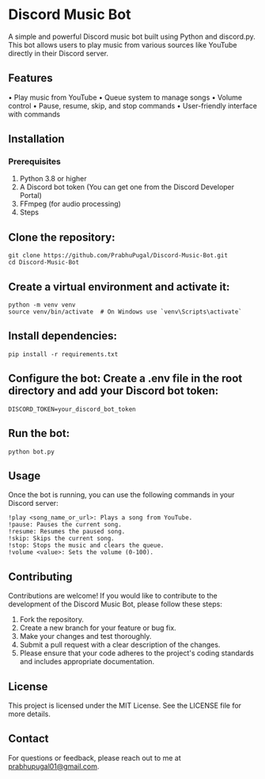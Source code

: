 # Discord Music Bot
A simple and powerful Discord music bot built using Python and discord.py. This bot allows users to play music from various sources like YouTube directly in their Discord server.

## Features
• Play music from YouTube
• Queue system to manage songs
• Volume control
• Pause, resume, skip, and stop commands
• User-friendly interface with commands
## Installation
### Prerequisites
1. Python 3.8 or higher
2. A Discord bot token (You can get one from the Discord Developer Portal)
3. FFmpeg (for audio processing)
4. Steps
## Clone the repository:
```
git clone https://github.com/PrabhuPugal/Discord-Music-Bot.git
cd Discord-Music-Bot
```

## Create a virtual environment and activate it:
```
python -m venv venv
source venv/bin/activate  # On Windows use `venv\Scripts\activate`
```
## Install dependencies:
```
pip install -r requirements.txt
```
## Configure the bot: Create a .env file in the root directory and add your Discord bot token:
```
DISCORD_TOKEN=your_discord_bot_token
```
## Run the bot:
```
python bot.py
```
## Usage
Once the bot is running, you can use the following commands in your Discord server:
```
!play <song_name_or_url>: Plays a song from YouTube.
!pause: Pauses the current song.
!resume: Resumes the paused song.
!skip: Skips the current song.
!stop: Stops the music and clears the queue.
!volume <value>: Sets the volume (0-100).
```
## Contributing
Contributions are welcome! If you would like to contribute to the development of the Discord Music Bot, please follow these steps:

1. Fork the repository.
2. Create a new branch for your feature or bug fix.
3. Make your changes and test thoroughly.
4. Submit a pull request with a clear description of the changes.
5. Please ensure that your code adheres to the project's coding standards and includes appropriate documentation.

## License
This project is licensed under the MIT License. See the LICENSE file for more details.

## Contact
For questions or feedback, please reach out to me at prabhupugal01@gmail.com.
